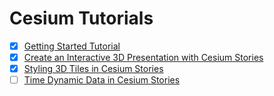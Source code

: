 # Cesium Tutorials

- [x] [Getting Started Tutorial](https://cesium.com/docs/tutorials/getting-started/)
- [x] [Create an Interactive 3D Presentation with Cesium Stories](https://cesium.com/docs/tutorials/stories-introduction/)
- [x] [Styling 3D Tiles in Cesium Stories](https://cesium.com/docs/tutorials/stories-styling/)
- [ ] [Time Dynamic Data in Cesium Stories](https://cesium.com/docs/tutorials/stories-time-dynamic/)

